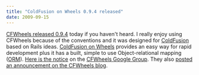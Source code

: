 ```yaml
---
title: "ColdFusion on Wheels 0.9.4 released"
date: 2009-09-15
---
```


[CFWheels released 0.9.4](http://cfwheels.org/download) today if you haven't heard. I really enjoy using CFWheels because of the conventions and it was designed for [ColdFusion](http://en.wikipedia.org/wiki/Coldfusion) based on Rails ideas. [ColdFusion on Wheels](http://cfwheels.org/) provides an easy way for rapid development plus it has a built, simple to use Object-relational mapping ([ORM](http://en.wikipedia.org/wiki/Object-relational_mapping)). [Here is the notice](http://groups.google.com/group/cfwheels/browse_thread/thread/9eed1f55279ca08b) on the [CFWheels Google Group](http://groups.google.com/group/cfwheels). They also [posted an announcement on the CFWheels blog](http://www.cfwheels.org/blog/index.cfm/2009/9/15/Released-Today-ColdFusion-on-Wheels-094).
